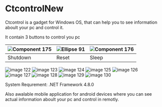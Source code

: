 # CtcontrolNew
Ctcontrol is a gadget for Windows OS, that can help you to see information aboult your pc and control it.

It contain 3 buttons to control you pc

| ![Component 175](https://user-images.githubusercontent.com/61418223/159235026-b9d2e77e-2381-434e-a017-314ebda3f75c.png) | ![Ellipse 91](https://user-images.githubusercontent.com/61418223/159234949-df3eff9d-22b3-4106-8a0f-fe56a63d5652.png) | ![Component 176](https://user-images.githubusercontent.com/61418223/159235003-a095157f-ccdf-42b8-a756-b854b8430307.png) |
| -------- | ----- | ----- |
| Shutdown | Reset | Sleep |  

![image 122](https://user-images.githubusercontent.com/61418223/157874182-0cf99e14-9de2-47ab-a4f7-de981cc1f2a6.png)
![image 123](https://user-images.githubusercontent.com/61418223/157874193-2a5491d1-624b-4fed-af71-47b68cf45848.png)
![image 124](https://user-images.githubusercontent.com/61418223/157874199-9e3af925-ac8b-40fd-bdfc-ab98d9b9d5a9.png)
![image 125](https://user-images.githubusercontent.com/61418223/157874205-d69d19e6-36f5-4589-8120-6d812ca4d18f.png)
![image 126](https://user-images.githubusercontent.com/61418223/157874212-4dc2c6d7-84bb-4d0a-b0a9-5822d287cc5c.png)
![image 127](https://user-images.githubusercontent.com/61418223/157874219-c59bfa82-f960-4367-9b9d-0e313151e297.png)
![image 128](https://user-images.githubusercontent.com/61418223/157874223-720b9bf1-7561-4a9e-8253-fcb995b14cef.png)
![image 129](https://user-images.githubusercontent.com/61418223/157874227-0f9eeb24-61ac-4c12-89fc-2a3bb939bc4b.png)
![image 130](https://user-images.githubusercontent.com/61418223/157874229-97ea8e65-5b72-4f1b-a3ab-f283a2369778.png)

System Requrement: .NET Framework 4.8.0

Also awalable mobile application for android devices where you can see actual information aboult your pc and control in remotly.
